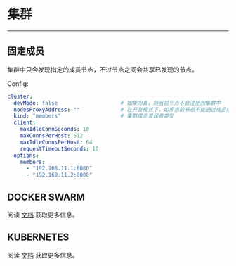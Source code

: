# 集群

---

## 固定成员

集群中只会发现指定的成员节点，不过节点之间会共享已发现的节点。

Config:

```yaml
cluster:
  devMode: false                    # 如果为真，则当前节点不会注册到集群中
  nodesProxyAddress: ""             # 在开发模式下，如果当前节点不能通过成员地址访问成员时，可以使用代理的方式访问
  kind: "members"                   # 集群成员发现者类型
  client:
    maxIdleConnSeconds: 10
    maxConnsPerHost: 512
    maxIdleConnsPerHost: 64
    requestTimeoutSeconds: 10
  options:
    members:
      - "192.168.11.1:8080"
      - "192.168.11.2:8080"
```

## DOCKER SWARM

阅读 [文档](https://github.com/aacfactory/fns-contrib/tree/main/cluster/swarm) 获取更多信息。

## KUBERNETES

阅读 [文档](https://github.com/aacfactory/fns-contrib/tree/main/cluster/kubernetes) 获取更多信息。